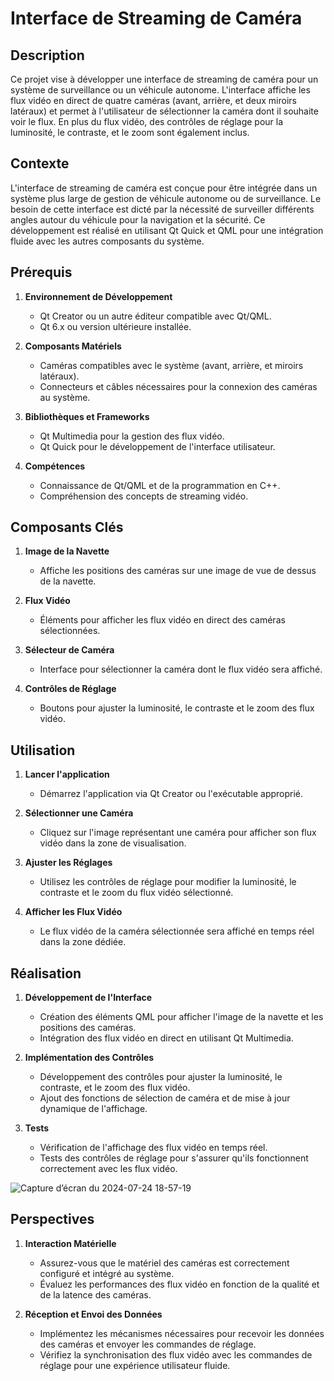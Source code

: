 # Interface de Streaming de Caméra

## Description

Ce projet vise à développer une interface de streaming de caméra pour un système de surveillance ou un véhicule autonome. L'interface affiche les flux vidéo en direct de quatre caméras (avant, arrière, et deux miroirs latéraux) et permet à l'utilisateur de sélectionner la caméra dont il souhaite voir le flux. En plus du flux vidéo, des contrôles de réglage pour la luminosité, le contraste, et le zoom sont également inclus.

## Contexte

L'interface de streaming de caméra est conçue pour être intégrée dans un système plus large de gestion de véhicule autonome ou de surveillance. Le besoin de cette interface est dicté par la nécessité de surveiller différents angles autour du véhicule pour la navigation et la sécurité. Ce développement est réalisé en utilisant Qt Quick et QML pour une intégration fluide avec les autres composants du système.

## Prérequis

1. **Environnement de Développement**
   - Qt Creator ou un autre éditeur compatible avec Qt/QML.
   - Qt 6.x ou version ultérieure installée.

2. **Composants Matériels**
   - Caméras compatibles avec le système (avant, arrière, et miroirs latéraux).
   - Connecteurs et câbles nécessaires pour la connexion des caméras au système.

3. **Bibliothèques et Frameworks**
   - Qt Multimedia pour la gestion des flux vidéo.
   - Qt Quick pour le développement de l'interface utilisateur.

4. **Compétences**
   - Connaissance de Qt/QML et de la programmation en C++.
   - Compréhension des concepts de streaming vidéo.

## Composants Clés

1. **Image de la Navette**
   - Affiche les positions des caméras sur une image de vue de dessus de la navette.

2. **Flux Vidéo**
   - Éléments pour afficher les flux vidéo en direct des caméras sélectionnées.

3. **Sélecteur de Caméra**
   - Interface pour sélectionner la caméra dont le flux vidéo sera affiché.

4. **Contrôles de Réglage**
   - Boutons pour ajuster la luminosité, le contraste et le zoom des flux vidéo.

## Utilisation

1. **Lancer l'application**
   - Démarrez l'application via Qt Creator ou l'exécutable approprié.

2. **Sélectionner une Caméra**
   - Cliquez sur l'image représentant une caméra pour afficher son flux vidéo dans la zone de visualisation.

3. **Ajuster les Réglages**
   - Utilisez les contrôles de réglage pour modifier la luminosité, le contraste et le zoom du flux vidéo sélectionné.

4. **Afficher les Flux Vidéo**
   - Le flux vidéo de la caméra sélectionnée sera affiché en temps réel dans la zone dédiée.

## Réalisation

1. **Développement de l'Interface**
   - Création des éléments QML pour afficher l'image de la navette et les positions des caméras.
   - Intégration des flux vidéo en direct en utilisant Qt Multimedia.

2. **Implémentation des Contrôles**
   - Développement des contrôles pour ajuster la luminosité, le contraste, et le zoom des flux vidéo.
   - Ajout des fonctions de sélection de caméra et de mise à jour dynamique de l'affichage.

3. **Tests**
   - Vérification de l'affichage des flux vidéo en temps réel.
   - Tests des contrôles de réglage pour s'assurer qu'ils fonctionnent correctement avec les flux vidéo.


![Capture d’écran du 2024-07-24 18-57-19](https://github.com/user-attachments/assets/c60e1b1b-da15-4be4-8930-56d53cce93f3)



## Perspectives

1. **Interaction Matérielle**
   - Assurez-vous que le matériel des caméras est correctement configuré et intégré au système.
   - Évaluez les performances des flux vidéo en fonction de la qualité et de la latence des caméras.

2. **Réception et Envoi des Données**
   - Implémentez les mécanismes nécessaires pour recevoir les données des caméras et envoyer les commandes de réglage.
   - Vérifiez la synchronisation des flux vidéo avec les commandes de réglage pour une expérience utilisateur fluide.
